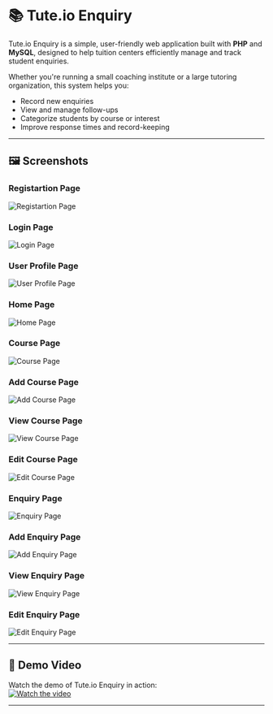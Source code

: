 # 📚 Tute.io Enquiry

Tute.io Enquiry is a simple, user-friendly web application built with **PHP** and **MySQL**, designed to help tuition centers efficiently manage and track student enquiries.

Whether you're running a small coaching institute or a large tutoring organization, this system helps you:

- Record new enquiries
- View and manage follow-ups
- Categorize students by course or interest
- Improve response times and record-keeping

---

## 🖼️ Screenshots

### Registartion Page

![Registartion Page](public/assets/register-page.png)

### Login Page

![Login Page](public/assets/login-page.png)

### User Profile Page

![User Profile Page](public/assets/user-profile-page.png)

### Home Page

![Home Page](public/assets/home-page.png)

### Course Page

![Course Page](public/assets/courses-page.png)

### Add Course Page

![Add Course Page](public/assets//add-course-page.png)

### View Course Page

![View Course Page](public/assets/view-course-page.png)

### Edit Course Page

![Edit Course Page](public/assets/edit-course-page.png)

### Enquiry Page

![Enquiry Page](public/assets/enquiries.png)

### Add Enquiry Page

![Add Enquiry Page](public/assets/add-enquiry-page.png)

### View Enquiry Page

![View Enquiry Page](public/assets/view-enquiry-page.png)

### Edit Enquiry Page

![Edit Enquiry Page](public/assets/edit-enquiry-page.png)


---

## 🎥 Demo Video

Watch the demo of Tute.io Enquiry in action:  
[![Watch the video](public/assets/home-page.png)](https://youtu.be/JwDwuebwrvk)

---

